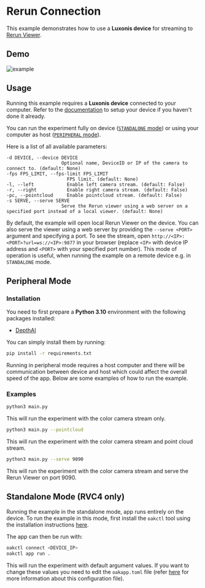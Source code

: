 # Rerun Connection

This example demonstrates how to use a **Luxonis device** for streaming to [Rerun Viewer](https://rerun.io/).

## Demo

![example](media/example.png)

## Usage

Running this example requires a **Luxonis device** connected to your computer. Refer to the [documentation](https://docs.luxonis.com/software-v3/) to setup your device if you haven't done it already.

You can run the experiment fully on device ([`STANDALONE` mode](#standalone-mode-rvc4-only)) or using your computer as host ([`PERIPHERAL` mode](#peripheral-mode)).

Here is a list of all available parameters:

```
-d DEVICE, --device DEVICE
                    Optional name, DeviceID or IP of the camera to connect to. (default: None)
-fps FPS_LIMIT, --fps-limit FPS_LIMIT
                      FPS limit. (default: None)
-l, --left            Enable left camera stream. (default: False)
-r, --right           Enable right camera stream. (default: False)
-pc, --pointcloud     Enable pointcloud stream. (default: False)
-s SERVE, --serve SERVE
                    Serve the Rerun viewer using a web server on a specified port instead of a local viewer. (default: None)
```

By default, the example will open local Rerun Viewer on the device. You can also serve the viewer using a web server by providing the `--serve <PORT>` argument and specifying a port. To see the stream, open `http://<IP>:<PORT>?url=ws://<IP>:9877` in your browser (replace `<IP>` with device IP address and `<PORT>` with your specified port number). This mode of operation is useful, when running the example on a remote device e.g. in `STANDALONE` mode.

## Peripheral Mode

### Installation

You need to first prepare a **Python 3.10** environment with the following packages installed:

- [DepthAI](https://pypi.org/project/depthai/)

You can simply install them by running:

```bash
pip install -r requirements.txt
```

Running in peripheral mode requires a host computer and there will be communication between device and host which could affect the overall speed of the app. Below are some examples of how to run the example.

### Examples

```bash
python3 main.py
```

This will run the experiment with the color camera stream only.

```bash
python3 main.py --pointcloud
```

This will run the experiment with the color camera stream and point cloud stream.

```bash
python3 main.py --serve 9090
```

This will run the experiment with the color camera stream and serve the Rerun Viewer on port 9090.

## Standalone Mode (RVC4 only)

Running the example in the standalone mode, app runs entirely on the device.
To run the example in this mode, first install the `oakctl` tool using the installation instructions [here](https://docs.luxonis.com/software-v3/oak-apps/oakctl).

The app can then be run with:

```bash
oakctl connect <DEVICE_IP>
oakctl app run .
```

This will run the experiment with default argument values. If you want to change these values you need to edit the `oakapp.toml` file (refer [here](https://docs.luxonis.com/software-v3/oak-apps/configuration/) for more information about this configuration file).
